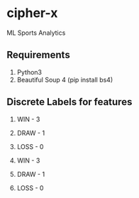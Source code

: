 # cipher-x
ML Sports Analytics

## Requirements
1) Python3    
2) Beautiful Soup 4 (pip install bs4)

## Discrete Labels for features
1) WIN - 3
2) DRAW - 1
3) LOSS - 0

1) WIN - 3
2) DRAW - 1
3) LOSS - 0
